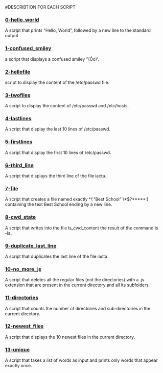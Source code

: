 #DESCRIBTION FOR EACH SCRIPT

### [0-hello_world](0-hello_world)
A script that prints “Hello, World”, followed by a new line to the standard output.

### [1-confused_smiley](1-confused_smiley)
a script that displays a confused smiley "(Ôo)'.

### [2-hellofile](2-hellofile)
script to display the content of the /etc/passwd file.

### [3-twofiles](3-twofiles)
A script to display the content of /etc/passwd and /etc/hosts.

### [4-lastlines](4-lastlines)
A script that display the last 10 lines of /etc/passwd.

### [5-firstlines](5-firstlines)
A script that display the first 10 lines of /etc/passwd.

### [6-third_line](6-third_line)
A script that displays the third line of the file iacta.

### [7-file](7-file)
A script that creates a file named exactly \*\\'"Best School"\'\\*$\?\*\*\*\*\*:) containing the text Best School ending by a new line.

### [8-cwd_state](8-cwd_state)
A script that writes into the file ls_cwd_content the result of the command ls -la.

### [9-duplicate_last_line](9-duplicate_last_line)
A script that duplicates the last line of the file iacta.

### [10-no_more_js](10-no_more_js)
A script that deletes all the regular files (not the directories) with a .js extension that are present in the current directory and all its subfolders.

### [11-directories](11-directories)
A script that counts the number of directories and sub-directories in the current directory.

### [12-newest_files](12-newest_files)
A script that displays the 10 newest files in the current directory.

### [13-unique](13-unique)
A script that takes a list of words as input and prints only words that appear exactly once.
















